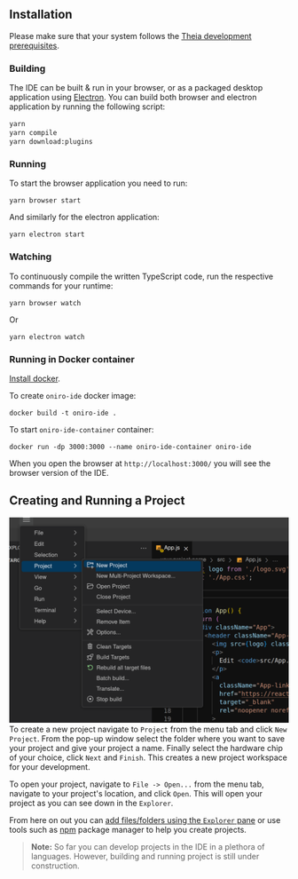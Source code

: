 ## Installation
Please make sure that your system follows the [Theia development prerequisites](https://github.com/eclipse-theia/theia/blob/master/doc/Developing.md#prerequisites).

### Building
The IDE can be built & run in your browser, or as a packaged desktop application using [Electron](https://www.electronjs.org/).
You can build both browser and electron application by running the following script:
```
yarn
yarn compile
yarn download:plugins
```

### Running
To start the browser application you need to run:
```
yarn browser start
```
And similarly for the electron application:

```
yarn electron start
```

### Watching

To continuously compile the written TypeScript code, run the respective commands for your runtime:

```
yarn browser watch
```
Or

```
yarn electron watch
```
### Running in Docker container
[Install docker](https://docs.docker.com/get-docker/).

 To create `oniro-ide` docker image:

```
docker build -t oniro-ide .
```
To start `oniro-ide-container` container:

```
docker run -dp 3000:3000 --name oniro-ide-container oniro-ide
```
When you open the browser at `http://localhost:3000/` you will see the browser version of the IDE.

## Creating and Running a Project

![create-project](/Images/device-development/oniro-ide/create-project.png)  
To create a new project navigate to `Project` from the menu tab and click `New Project`. From the pop-up window select the folder where you want to save your project and give your project a name. Finally select the hardware chip of your choice, click `Next` and `Finish`. This creates a new project workspace for your development.

To open your project, navigate to `File -> Open...` from the menu tab, navigate to your project's location, and click `Open`. This will open your project as you can see down in the `Explorer`.

From here on out you can [add files/folders using the `Explorer` pane](ide-user-interface.md/#explorer) or use tools such as [npm](https://www.npmjs.com/) package manager to help you create projects.

>**Note:**
So far you can develop projects in the IDE in a plethora of languages. However, building and running project is still under construction.